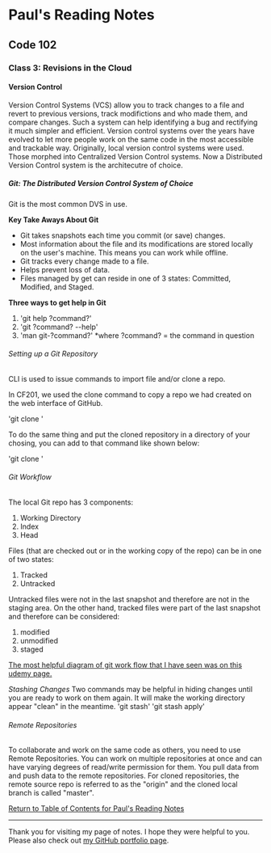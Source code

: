 # Paul's Reading Notes

## Code 102

### Class 3:  Revisions in the Cloud



#### Version Control

Version Control Systems (VCS) allow you to track changes to a file and revert to previous versions, track modifictions and who made them, and compare changes.  Such a system can help identifying a bug and rectifying it much simpler and efficient.  Version control systems over the years have evolved to let more people work on the same code in the most accessible and trackable way.  Originally, local version control systems were used.  Those morphed into Centralized Version Control systems.  Now a Distributed Version Control system is the architecutre of choice.

##### Git:  The Distributed Version Control System of Choice

Git is the most common DVS in use.

**Key Take Aways About Git**
- Git takes snapshots each time you commit (or save) changes.
- Most information about the file and its modifications are stored locally on the user's machine.  This means you can work while offline.
- Git tracks every change made to a file.
- Helps prevent loss of data.
- Files managed by get can reside in one of 3 states:  Committed, Modified, and Staged.

**Three ways to get help in Git**
1. 'git help ?command?'
1. 'git ?command? --help'
1. 'man git-?command?'
*where ?command? = the command in question

###### Setting up a Git Repository
CLI is used to issue commands to import file and/or clone a repo.

In CF201, we used the clone command to copy a repo we had created on the web interface of GitHub.

'git clone <link to repo>'

To do the same thing and put the cloned repository in a directory of your chosing, you can add to that command like shown below:

'git clone <link to repo> <desired directory>'

###### Git Workflow

The local Git repo has 3 components:
1. Working Directory
1. Index
1. Head

Files (that are checked out or in the working copy of the repo) can be in one of two states:
1. Tracked
1. Untracked

Untracked files were not in the last snapshot and therefore are not in the staging area.  On the other hand, tracked files were part of the last snapshot and therefore can be considered:
1. modified
1. unmodified
1. staged

[The most helpful diagram of git work flow that I have seen was on this udemy page.](https://blog.udemy.com/wp-content/uploads/2015/08/image006.png)

*Stashing Changes*
Two commands may be helpful in hiding changes until you are ready to work on them again.  It will make the working directory appear "clean" in the meantime.
'git stash'
'git stash apply'


###### Remote Repositories
To collaborate and work on the same code as others, you need to use Remote Repositories.  You can work on multiple repositories at once and can have varying degrees of read/write permission for them.  You pull data from and push data to the remote repositories.  For cloned repositories, the remote source repo is referred to as the "origin" and the cloned local branch is called "master".






[Return to Table of Contents for Paul's Reading Notes](https://paul-leonard.github.io/reading-notes/ "Go back to find more notes!")

---

Thank you for visiting my page of notes.  I hope they were helpful to you.  Please also check out [my GitHub portfolio page](https://github.com/paul-leonard "Paul's GitHub Portfolio").